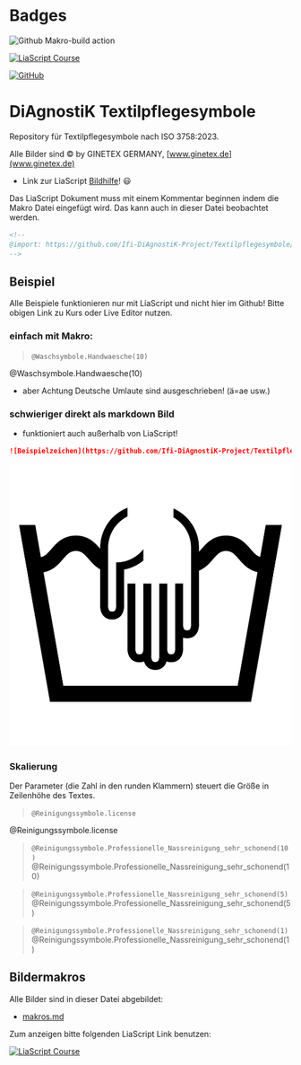 <!--
author: Volker Göhler
version: 0.0.4
edit: true
comment: This repository is a collection of textile care signs for the DiAgnostiK Project
@import: https://raw.githubusercontent.com/Ifi-DiAgnostiK-Project/Textilpflegesymbole/refs/heads/main/makros.md
attribute: all images: © by GINETEX GERMANY, www.ginetex.de


-->

# Badges

![Github Makro-build action](https://github.com/Ifi-DiAgnostiK-Project/Textilpflegesymbole/actions/workflows/github_workflows_update-makros.yml/badge.svg)

[![LiaScript Course](https://raw.githubusercontent.com/LiaScript/LiaScript/master/badges/course.svg)](https://liascript.github.io/course/?https://raw.githubusercontent.com/Ifi-DiAgnostiK-Project/Textilpflegesymbole/refs/heads/main/README.md)

[![GitHub](https://img.shields.io/badge/Ansehen%20auf-GitHub-181717?logo=github)](https://github.com/Ifi-DiAgnostiK-Project/Textilpflegesymbole/blob/main/README.md)

# DiAgnostiK Textilpflegesymbole

Repository für Textilpflegesymbole nach ISO 3758:2023.

Alle Bilder sind © by GINETEX GERMANY, [www.ginetex.de](www.ginetex.de)

- Link zur LiaScript [Bildhilfe](https://liascript.github.io/course/?https://raw.githubusercontent.com/liaScript/docs/master/README.md#24)! 😃

Das  LiaScript Dokument muss mit einem Kommentar beginnen indem die Makro Datei eingefügt wird. Das kann auch in dieser Datei beobachtet werden.

```markdown
<!--
@import: https://github.com/Ifi-DiAgnostiK-Project/Textilpflegesymbole/blob/main/makros.md?raw=true
-->
```

## Beispiel

Alle Beispiele funktionieren nur mit LiaScript und nicht hier im Github! Bitte obigen Link zu Kurs oder Live Editor nutzen.

### einfach mit Makro:

> `@Waschsymbole.Handwaesche(10)`

@Waschsymbole.Handwaesche(10)

- aber Achtung Deutsche Umlaute sind ausgeschrieben! (ä=ae usw.)

### schwieriger direkt als markdown Bild

- funktioniert auch außerhalb von LiaScript!

```md
![Beispielzeichen](https://github.com/Ifi-DiAgnostiK-Project/Textilpflegesymbole/blob/main/Trocknersymbole/Trocknen.jpg?raw=true)<!-- style="height: 10rem;" -->
```

![Beispielzeichen](https://github.com/Ifi-DiAgnostiK-Project/Textilpflegesymbole/blob/main/img/Waschsymbole/Handwaesche-max-40-grad.png?raw=true)<!-- style="height: 10rem;" -->

### Skalierung

Der Parameter (die Zahl in den runden Klammern) steuert die Größe in Zeilenhöhe des Textes.

> `@Reinigungssymbole.license`

@Reinigungssymbole.license

> `@Reinigungssymbole.Professionelle_Nassreinigung_sehr_schonend(10)`
@Reinigungssymbole.Professionelle_Nassreinigung_sehr_schonend(10)

> `@Reinigungssymbole.Professionelle_Nassreinigung_sehr_schonend(5)`
@Reinigungssymbole.Professionelle_Nassreinigung_sehr_schonend(5)

> `@Reinigungssymbole.Professionelle_Nassreinigung_sehr_schonend(1)`
@Reinigungssymbole.Professionelle_Nassreinigung_sehr_schonend(1)

## Bildermakros

Alle Bilder sind in dieser Datei abgebildet:

- [makros.md](https://github.com/Ifi-DiAgnostiK-Project/Textilpflegesymbole/blob/main/makros.md)

Zum anzeigen bitte folgenden LiaScript Link benutzen:

[![LiaScript Course](https://raw.githubusercontent.com/LiaScript/LiaScript/master/badges/course.svg)](https://github.com/Ifi-DiAgnostiK-Project/Textilpflegesymbole/blob/main/makros.md?raw=true)
